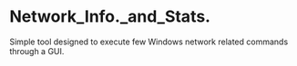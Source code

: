 # Network_Info._and_Stats.
Simple tool designed to execute few Windows network related commands through a GUI.
